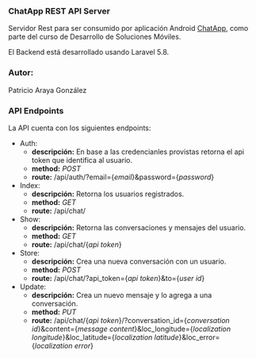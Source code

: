 ### ChatApp REST API Server

Servidor Rest para ser consumido por aplicación Android [ChatApp](https://github.com/patoarayas/ChatApp), como parte del curso de Desarrollo de Soluciones Móviles.

El Backend está desarrollado usando Laravel 5.8.

### Autor:
Patricio Araya González

### API Endpoints

La API cuenta con los siguientes endpoints:

- Auth:
  - **descripción:** En base a las credencianles provistas retorna el api token que identifica al usuario.
  - **method:** *POST*
  - **route:** /api/auth/?email={*email*}&password={*password*}
- Index:
  - **descripción:** Retorna los usuarios registrados.
  - **method:** *GET*
  - **route:** /api/chat/
- Show:
  - **descripción:** Retorna las conversaciones y mensajes del usuario.
  - **method:** *GET*
  - **route:** /api/chat/{*api token*}
- Store:
  - **descripción:** Crea una nueva conversación con un usuario.
  - **method:** *POST*
  - **route:** /api/chat/?api_token={*api token*}&to={*user id*}
- Update:
  - **descripción:** Crea un nuevo mensaje y lo agrega a una conversación.
  - **method:** *PUT*
  - **route:** /api/chat/{*api token*}/?conversation_id={*conversation id*}&content={*message content*}&loc_longitude={*localization longitude*}&loc_latitude={*localization latitude*}&loc_error={*localization error*}
